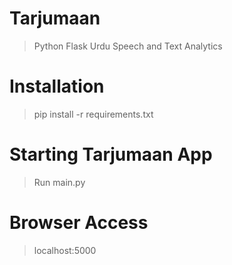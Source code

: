 # Tarjumaan
> Python Flask Urdu Speech and Text Analytics

# Installation
>  pip install -r requirements.txt

# Starting Tarjumaan App
> Run main.py

# Browser Access

> localhost:5000

